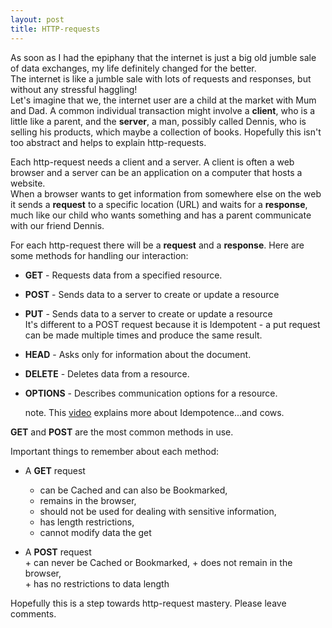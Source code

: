 ```yaml
---
layout: post
title: HTTP-requests
---
```


As soon as I had the epiphany that the internet is just a big old jumble sale of data exchanges, my life definitely changed for the better.  
The internet is like a jumble sale with lots of requests and responses, but without any stressful haggling!  
Let's imagine that we, the internet user are a child at the market with Mum and Dad. A common individual transaction might involve a **client**, who is a little like a parent, and the **server**, a man, possibly called Dennis, who is selling his products, which maybe a collection of books.
Hopefully this isn't too abstract and helps to explain http-requests.  

Each http-request needs a client and a server. A client is often a web browser and a server can be an application on a computer that hosts a website.  
When a browser wants to get information from somewhere else on the web it sends a **request** to a specific location (URL) and waits for a **response**, much like our child who wants something and has a parent communicate with our friend Dennis.  

For each http-request there will be a **request** and a **response**. Here are some methods for handling our interaction:  

-   **GET** - Requests data from a specified resource.  

-   **POST** - Sends data to a server to create or update a resource  

-   **PUT** - Sends data to a server to create or update a resource  
          It's different to a POST request because it is Idempotent - a put request can be made multiple times and produce the same result.   

-   **HEAD** - Asks only for information about the document.   

-   **DELETE** - Deletes data from a resource.  

-   **OPTIONS** - Describes communication options for a resource.

    note. This [video](https://youtu.be/6dVNdFwqeKs) explains more about Idempotence...and cows.




**GET** and **POST** are the most common methods in use.

Important things to remember about each method:

-  A **GET** request  
    +  can be Cached and can also be Bookmarked,
    +  remains in the browser,  
    +  should not be used for dealing with sensitive information,
    +  has length restrictions,  
    +  cannot modify data the get

-  A **POST** request  
        +  can never be Cached or Bookmarked,
        +  does not remain in the browser,  
        +  has no restrictions to data length



Hopefully this is a step towards http-request mastery. Please leave comments.

